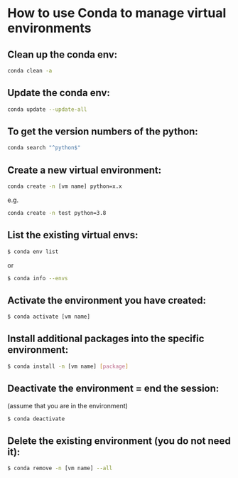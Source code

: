 
# How to use Conda to manage virtual environments

## Clean up the conda env:
```sh
conda clean -a
```

## Update the conda env:
```sh
conda update --update-all
```

## To get the version numbers of the python:
```sh
conda search "^python$"
```

## Create a new virtual environment:
```sh
conda create -n [vm name] python=x.x
```
e.g.
```sh
conda create -n test python=3.8
```

## List the existing virtual envs:
```sh
$ conda env list
```
or
```sh
$ conda info --envs
```

## Activate the environment you have created:
```sh
$ conda activate [vm name]
```


## Install additional packages into the specific environment:
```sh
$ conda install -n [vm name] [package]
```

## Deactivate the environment = end the session:
(assume that you are in the environment)
```sh
$ conda deactivate
```


## Delete the existing environment (you do not need it):
```sh
$ conda remove -n [vm name] --all
```
